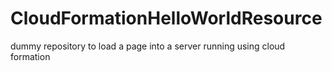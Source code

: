 # CloudFormationHelloWorldResource
dummy repository to load a page into a server running using cloud formation 
